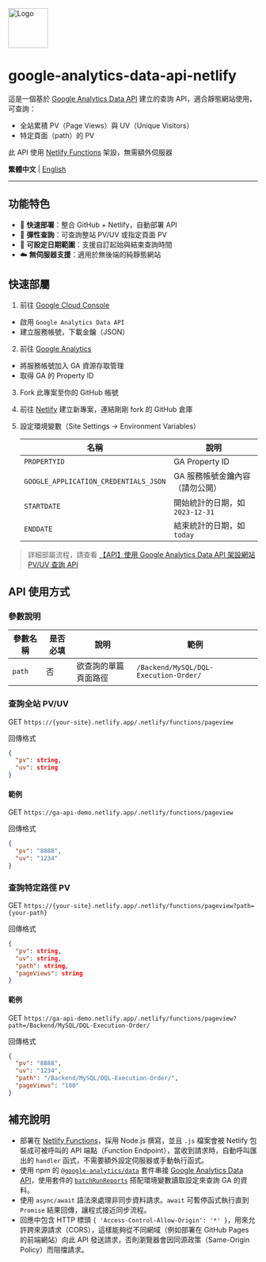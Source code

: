 <a href="https://forgetfulengineer.github.io/">
  <img src="https://forgetfulengineer.github.io/img/avatar.png" alt="Logo" width="80">
</a>

# google-analytics-data-api-netlify

這是一個基於 [Google Analytics Data API](https://developers.google.com/analytics/devguides/reporting/data/v1?hl=zh_TW) 建立的查詢 API，適合靜態網站使用，可查詢：

- 全站累積 PV（Page Views）與 UV（Unique Visitors）
- 特定頁面（path）的 PV

此 API 使用 [Netlify Functions](https://docs.netlify.com/functions/overview/) 架設，無需額外伺服器

**繁體中文** | [English](./README.en.md)

---

## 功能特色

- 🚀 **快速部署**：整合 GitHub + Netlify，自動部署 API
- 🔧 **彈性查詢**：可查詢整站 PV/UV 或指定頁面 PV
- 📅 **可設定日期範圍**：支援自訂起始與結束查詢時間
- ☁️ **無伺服器支援**：適用於無後端的純靜態網站

## 快速部屬

1. 前往 [Google Cloud Console](https://console.cloud.google.com/)
  - 啟用 `Google Analytics Data API`
  - 建立服務帳號，下載金鑰（JSON）
2. 前往 [Google Analytics](https://analytics.google.com/)
  - 將服務帳號加入 GA 資源存取管理
  - 取得 GA 的 Property ID
3. Fork 此專案至你的 GitHub 帳號
4. 前往 [Netlify](https://app.netlify.com/) 建立新專案，連結剛剛 fork 的 GitHub 倉庫
5. 設定環境變數（Site Settings → Environment Variables）

    | 名稱 | 說明 |
    |------|------|
    | `PROPERTYID` | GA Property ID |
    | `GOOGLE_APPLICATION_CREDENTIALS_JSON` | GA 服務帳號金鑰內容（請勿公開） |
    | `STARTDATE` | 開始統計的日期，如 `2023-12-31` |
    | `ENDDATE` | 結束統計的日期，如 `today` |

> 詳細部屬流程，請查看 [【API】使用 Google Analytics Data API 架設網站 PV/UV 查詢 API](https://forgetfulengineer.github.io/Backend/API/Building-a-Traffic-API-with-GA-Data-API/)

## API 使用方式

### 參數說明

| 參數名稱 | 是否必填 | 說明 | 範例 |
|----------|----------|------|------|
| `path` | 否 | 欲查詢的單篇頁面路徑 | `/Backend/MySQL/DQL-Execution-Order/` |

### 查詢全站 PV/UV

GET `https://{your-site}.netlify.app/.netlify/functions/pageview`

回傳格式

```json json
{
  "pv": string,
  "uv": string
}
```

#### 範例

GET `https://ga-api-demo.netlify.app/.netlify/functions/pageview`

回傳格式

```json json
{
  "pv": "8888",
  "uv": "1234"
}
```

### 查詢特定路徑 PV

GET `https://{your-site}.netlify.app/.netlify/functions/pageview?path={your-path}`

回傳格式

```json json
{
  "pv": string,
  "uv": string,
  "path": string,
  "pageViews": string
}
```

#### 範例

GET `https://ga-api-demo.netlify.app/.netlify/functions/pageview?path=/Backend/MySQL/DQL-Execution-Order/`

回傳格式

```json json
{
  "pv": "8888",
  "uv": "1234",
  "path": "/Backend/MySQL/DQL-Execution-Order/",
  "pageViews": "100"
}
```

## 補充說明

- 部署在 [Netlify Functions](https://docs.netlify.com/functions/overview/)，採用 Node.js 撰寫，並且 `.js` 檔案會被 Netlify 包裝成可被呼叫的 API 端點（Function Endpoint），當收到請求時，自動呼叫匯出的 `handler` 函式，不需要額外設定伺服器或手動執行函式。
- 使用 npm 的 [`@google-analytics/data`](https://www.npmjs.com/package/@google-analytics/data) 套件串接 [Google Analytics Data API](https://developers.google.com/analytics/devguides/reporting/data/v1?hl=zh_TW)，使用套件的 [`batchRunReports`](https://developers.google.com/analytics/devguides/reporting/data/v1/rest/v1beta/properties/batchRunReports?hl=zh-tw) 搭配環境變數讀取設定來查詢 GA 的資料。
- 使用 `async/await` 語法來處理非同步資料請求。`await` 可暫停函式執行直到 `Promise` 結果回傳，讓程式接近同步流程。
- 回應中包含 HTTP 標頭 `{ 'Access-Control-Allow-Origin': '*' }`，用來允許跨來源請求（CORS），這樣能夠從不同網域（例如部署在 GitHub Pages 的前端網站）向此 API 發送請求，否則瀏覽器會因同源政策（Same-Origin Policy）而阻擋請求。